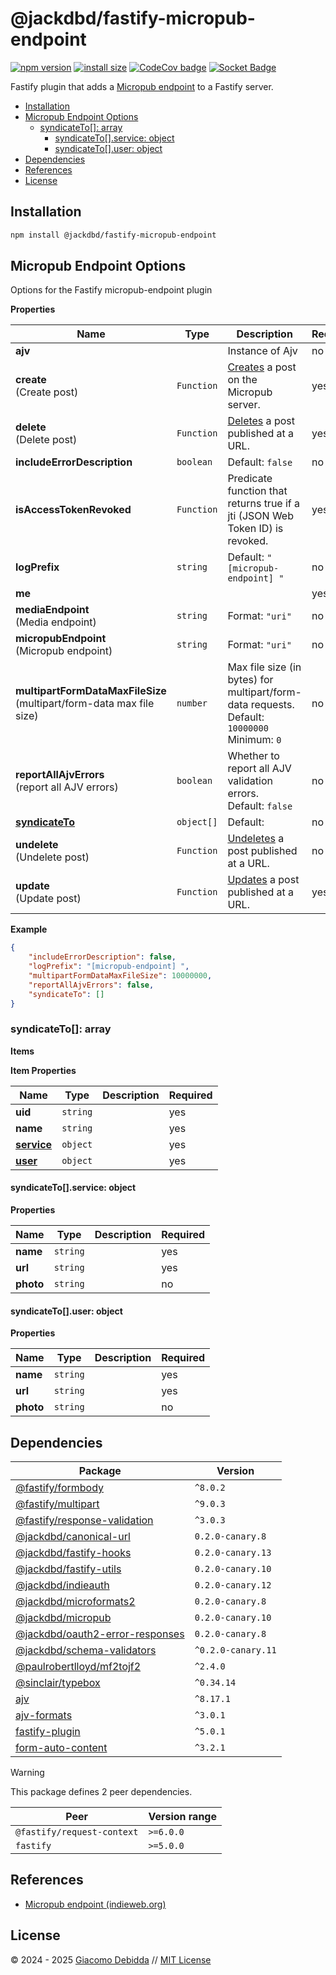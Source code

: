 # @jackdbd/fastify-micropub-endpoint

[![npm version](https://badge.fury.io/js/@jackdbd%2Ffastify-micropub-endpoint.svg)](https://badge.fury.io/js/@jackdbd%2Ffastify-micropub-endpoint)
[![install size](https://packagephobia.com/badge?p=@jackdbd/fastify-micropub-endpoint)](https://packagephobia.com/result?p=@jackdbd/fastify-micropub-endpoint)
[![CodeCov badge](https://codecov.io/gh/jackdbd/rapido/graph/badge.svg?token=BpFF8tmBYS)](https://app.codecov.io/gh/jackdbd/rapido?flags%5B0%5D=fastify-micropub-endpoint)
[![Socket Badge](https://socket.dev/api/badge/npm/package/@jackdbd/fastify-micropub-endpoint)](https://socket.dev/npm/package/@jackdbd/fastify-micropub-endpoint)

Fastify plugin that adds a [Micropub endpoint](https://www.w3.org/TR/micropub/) to a Fastify server.

- [Installation](#installation)
- [Micropub Endpoint Options](#micropub-endpoint-options)
  - [syndicateTo\[\]: array](#syndicateto-array)
    - [syndicateTo\[\]\.service: object](#syndicatetoservice-object)
    - [syndicateTo\[\]\.user: object](#syndicatetouser-object)
- [Dependencies](#dependencies)
- [References](#references)
- [License](#license)

## Installation

```sh
npm install @jackdbd/fastify-micropub-endpoint
```

## Micropub Endpoint Options

Options for the Fastify micropub-endpoint plugin

**Properties**

|Name|Type|Description|Required|
|----|----|-----------|--------|
|**ajv**||Instance of Ajv<br/>|no|
|**create**<br/>(Create post)|`Function`|[Creates](https://micropub.spec.indieweb.org/#create) a post on the Micropub server.<br/>|yes|
|**delete**<br/>(Delete post)|`Function`|[Deletes](https://micropub.spec.indieweb.org/#delete) a post published at a URL.<br/>|yes|
|**includeErrorDescription**|`boolean`|Default: `false`<br/>|no|
|**isAccessTokenRevoked**|`Function`|Predicate function that returns true if a jti (JSON Web Token ID) is revoked.<br/>|yes|
|**logPrefix**|`string`|Default: `"[micropub-endpoint] "`<br/>|no|
|**me**|||yes|
|**mediaEndpoint**<br/>(Media endpoint)|`string`|Format: `"uri"`<br/>|no|
|**micropubEndpoint**<br/>(Micropub endpoint)|`string`|Format: `"uri"`<br/>|no|
|**multipartFormDataMaxFileSize**<br/>(multipart/form\-data max file size)|`number`|Max file size (in bytes) for multipart/form-data requests.<br/>Default: `10000000`<br/>Minimum: `0`<br/>|no|
|**reportAllAjvErrors**<br/>(report all AJV errors)|`boolean`|Whether to report all AJV validation errors.<br/>Default: `false`<br/>|no|
|[**syndicateTo**](#syndicateto)|`object[]`|Default: <br/>|no|
|**undelete**<br/>(Undelete post)|`Function`|[Undeletes](https://micropub.spec.indieweb.org/#delete) a post published at a URL.<br/>|no|
|**update**<br/>(Update post)|`Function`|[Updates](https://micropub.spec.indieweb.org/#update) a post published at a URL.<br/>|yes|

**Example**

```json
{
    "includeErrorDescription": false,
    "logPrefix": "[micropub-endpoint] ",
    "multipartFormDataMaxFileSize": 10000000,
    "reportAllAjvErrors": false,
    "syndicateTo": []
}
```

<a name="syndicateto"></a>
### syndicateTo\[\]: array

**Items**

**Item Properties**

|Name|Type|Description|Required|
|----|----|-----------|--------|
|**uid**|`string`||yes|
|**name**|`string`||yes|
|[**service**](#syndicatetoservice)|`object`||yes|
|[**user**](#syndicatetouser)|`object`||yes|

<a name="syndicatetoservice"></a>
#### syndicateTo\[\]\.service: object

**Properties**

|Name|Type|Description|Required|
|----|----|-----------|--------|
|**name**|`string`||yes|
|**url**|`string`||yes|
|**photo**|`string`||no|

<a name="syndicatetouser"></a>
#### syndicateTo\[\]\.user: object

**Properties**

|Name|Type|Description|Required|
|----|----|-----------|--------|
|**name**|`string`||yes|
|**url**|`string`||yes|
|**photo**|`string`||no|

## Dependencies

| Package | Version |
|---|---|
| [@fastify/formbody](https://www.npmjs.com/package/@fastify/formbody) | `^8.0.2` |
| [@fastify/multipart](https://www.npmjs.com/package/@fastify/multipart) | `^9.0.3` |
| [@fastify/response-validation](https://www.npmjs.com/package/@fastify/response-validation) | `^3.0.3` |
| [@jackdbd/canonical-url](https://www.npmjs.com/package/@jackdbd/canonical-url) | `0.2.0-canary.8` |
| [@jackdbd/fastify-hooks](https://www.npmjs.com/package/@jackdbd/fastify-hooks) | `0.2.0-canary.13` |
| [@jackdbd/fastify-utils](https://www.npmjs.com/package/@jackdbd/fastify-utils) | `0.2.0-canary.10` |
| [@jackdbd/indieauth](https://www.npmjs.com/package/@jackdbd/indieauth) | `0.2.0-canary.12` |
| [@jackdbd/microformats2](https://www.npmjs.com/package/@jackdbd/microformats2) | `0.2.0-canary.8` |
| [@jackdbd/micropub](https://www.npmjs.com/package/@jackdbd/micropub) | `0.2.0-canary.10` |
| [@jackdbd/oauth2-error-responses](https://www.npmjs.com/package/@jackdbd/oauth2-error-responses) | `0.2.0-canary.8` |
| [@jackdbd/schema-validators](https://www.npmjs.com/package/@jackdbd/schema-validators) | `^0.2.0-canary.11` |
| [@paulrobertlloyd/mf2tojf2](https://www.npmjs.com/package/@paulrobertlloyd/mf2tojf2) | `^2.4.0` |
| [@sinclair/typebox](https://www.npmjs.com/package/@sinclair/typebox) | `^0.34.14` |
| [ajv](https://www.npmjs.com/package/ajv) | `^8.17.1` |
| [ajv-formats](https://www.npmjs.com/package/ajv-formats) | `^3.0.1` |
| [fastify-plugin](https://www.npmjs.com/package/fastify-plugin) | `^5.0.1` |
| [form-auto-content](https://www.npmjs.com/package/form-auto-content) | `^3.2.1` |

> [!WARNING]
> This package defines 2 peer dependencies.

| Peer | Version range |
|---|---|
| `@fastify/request-context` | `>=6.0.0` |
| `fastify` | `>=5.0.0` |

## References

- [Micropub endpoint (indieweb.org)](https://indieweb.org/micropub-endpoint)

## License

&copy; 2024 - 2025 [Giacomo Debidda](https://www.giacomodebidda.com/) // [MIT License](https://spdx.org/licenses/MIT.html)
